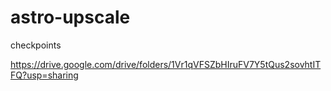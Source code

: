 # astro-upscale

checkpoints

https://drive.google.com/drive/folders/1Vr1qVFSZbHIruFV7Y5tQus2sovhtITFQ?usp=sharing